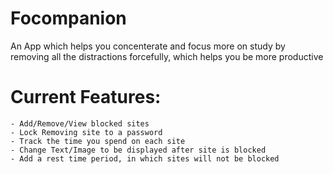 # Focompanion
An App which helps you concenterate and focus more on study by removing all the distractions forcefully, which helps you be more productive

# Current Features: 

    - Add/Remove/View blocked sites
    - Lock Removing site to a password
    - Track the time you spend on each site
    - Change Text/Image to be displayed after site is blocked
    - Add a rest time period, in which sites will not be blocked

